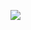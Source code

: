 [![](https://images.microbadger.com/badges/image/ofalk/localghost.svg)](https://microbadger.com/images/ofalk/localghost "Get your own image badge on microbadger.com")
